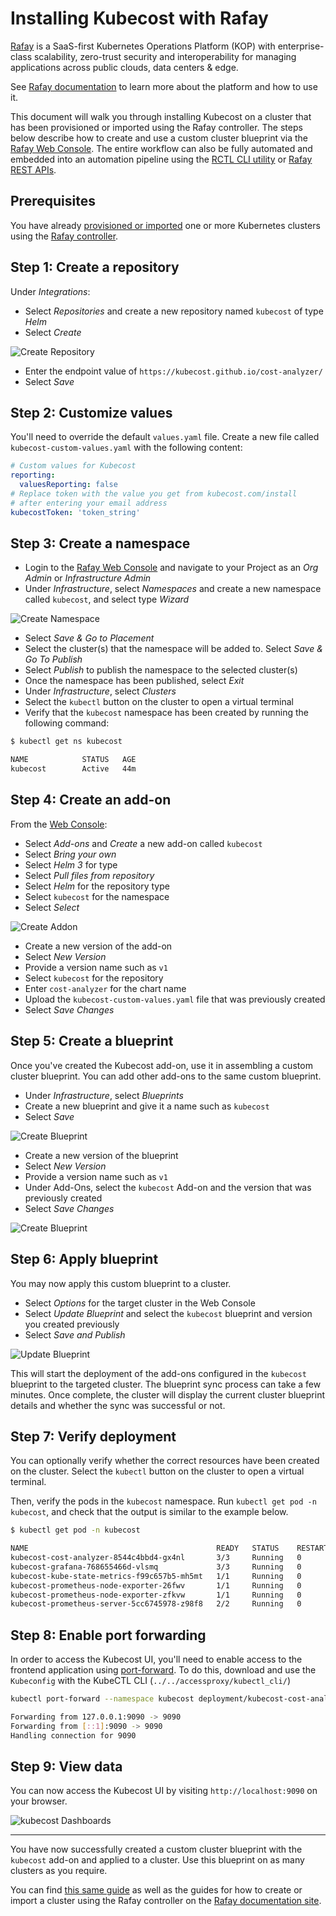 Installing Kubecost with Rafay
================

[Rafay](https://rafay.co) is a SaaS-first Kubernetes Operations Platform (KOP) with enterprise-class scalability, zero-trust security and interoperability for managing applications across public clouds, data centers & edge.

See [Rafay documentation](https://docs.rafay.co/) to learn more about the platform and how to use it.

This document will walk you through installing Kubecost on a cluster that has been provisioned or imported using the Rafay controller. The steps below describe how to create and use a custom cluster blueprint via the [Rafay Web Console](https://console.rafay.dev/). The entire workflow can also be fully automated and embedded into an automation pipeline using the [RCTL CLI utility](https://docs.rafay.co/cli/overview/) or [Rafay REST APIs](https://docs.rafay.co/api/apis/).

## Prerequisites

You have already [provisioned or imported](https://docs.rafay.co/learn/overview/) one or more Kubernetes clusters using the [Rafay controller](https://console.rafay.dev/).

## Step 1: Create a repository

Under *Integrations*:

- Select *Repositories* and create a new repository named `kubecost` of type *Helm*
- Select *Create*

![Create Repository](https://raw.githubusercontent.com/kubecost/docs/main/images/kubecost-repository-1.png)

- Enter the endpoint value of `https://kubecost.github.io/cost-analyzer/`
- Select *Save*

## Step 2: Customize values

You'll need to override the default `values.yaml` file. Create a new file called `kubecost-custom-values.yaml` with the following content:

```yaml
# Custom values for Kubecost
reporting:
  valuesReporting: false
# Replace token with the value you get from kubecost.com/install
# after entering your email address
kubecostToken: 'token_string'
```

## Step 3: Create a namespace

- Login to the [Rafay Web Console](https://console.rafay.dev/) and navigate to your Project as an _Org Admin_ or _Infrastructure Admin_
- Under *Infrastructure*, select *Namespaces* and create a new namespace called `kubecost`, and select type *Wizard*

![Create Namespace](https://raw.githubusercontent.com/kubecost/docs/main/images/kubecost-namespace-1.png)

- Select *Save & Go to Placement*
- Select the cluster(s) that the namespace will be added to. Select *Save & Go To Publish*
- Select *Publish* to publish the namespace to the selected cluster(s)
- Once the namespace has been published, select *Exit*
- Under *Infrastructure*, select *Clusters*
- Select the `kubectl` button on the cluster to open a virtual terminal
- Verify that the `kubecost` namespace has been created by running the following command:

```sh
$ kubectl get ns kubecost

NAME            STATUS   AGE
kubecost        Active   44m
```

## Step 4: Create an add-on

From the [Web Console](https://console.rafay.dev/):

- Select *Add-ons* and *Create* a new add-on called `kubecost`
- Select *Bring your own*
- Select *Helm 3* for type
- Select *Pull files from repository*
- Select *Helm* for the repository type
- Select `kubecost` for the namespace
- Select *Select*

![Create Addon](https://raw.githubusercontent.com/kubecost/docs/main/images/kubecost-addon-1.png)

- Create a new version of the add-on
- Select *New Version*
- Provide a version name such as `v1`
- Select `kubecost` for the repository
- Enter `cost-analyzer` for the chart name
- Upload the `kubecost-custom-values.yaml` file that was previously created
- Select *Save Changes*

## Step 5: Create a blueprint

Once you've created the Kubecost add-on, use it in assembling a custom cluster blueprint. You can add other add-ons to the same custom blueprint.

- Under _Infrastructure_, select *Blueprints*
- Create a new blueprint and give it a name such as `kubecost`
- Select *Save*

![Create Blueprint](https://raw.githubusercontent.com/kubecost/docs/main/images/kubecost-blueprint-1.png)

- Create a new version of the blueprint
- Select *New Version*
- Provide a version name such as `v1`
- Under Add-Ons, select the `kubecost` Add-on and the version that was previously created
- Select *Save Changes*

![Create Blueprint](https://raw.githubusercontent.com/kubecost/docs/main/images/kubecost-blueprint-2.png)

## Step 6: Apply blueprint

You may now apply this custom blueprint to a cluster.

- Select *Options* for the target cluster in the Web Console
- Select *Update Blueprint* and select the `kubecost` blueprint and version you created previously
- Select *Save and Publish*

![Update Blueprint](https://raw.githubusercontent.com/kubecost/docs/main/images/kubecost-blueprint-3.png)

This will start the deployment of the add-ons configured in the `kubecost` blueprint to the targeted cluster. The blueprint sync process can take a few minutes. Once complete, the cluster will display the current cluster blueprint details and whether the sync was successful or not.

## Step 7: Verify deployment

You can optionally verify whether the correct resources have been created on the cluster. Select the `kubectl` button on the cluster to open a virtual terminal.

Then, verify the pods in the `kubecost` namespace. Run `kubectl get pod -n kubecost`, and check that the output is similar to the example below.

```sh
$ kubectl get pod -n kubecost

NAME                                          READY   STATUS    RESTARTS   AGE
kubecost-cost-analyzer-8544c4bbd4-gx4nl       3/3     Running   0          6m23s
kubecost-grafana-768655466d-vlsmq             3/3     Running   0          6m23s
kubecost-kube-state-metrics-f99c657b5-mh5mt   1/1     Running   0          6m23s
kubecost-prometheus-node-exporter-26fwv       1/1     Running   0          6m23s
kubecost-prometheus-node-exporter-zfkvw       1/1     Running   0          6m23s
kubecost-prometheus-server-5cc6745978-z98f8   2/2     Running   0          6m23s
```

## Step 8: Enable port forwarding

In order to access the Kubecost UI, you'll need to enable access to the frontend application using [port-forward](https://kubernetes.io/docs/tasks/access-application-cluster/port-forward-access-application-cluster/). To do this, download and use the `Kubeconfig` with the KubeCTL CLI (`../../accessproxy/kubectl_cli/`)

```sh
kubectl port-forward --namespace kubecost deployment/kubecost-cost-analyzer 9090

Forwarding from 127.0.0.1:9090 -> 9090
Forwarding from [::1]:9090 -> 9090
Handling connection for 9090
```

## Step 9: View data

You can now access the Kubecost UI by visiting `http://localhost:9090` on your browser.

![kubecost Dashboards](https://raw.githubusercontent.com/kubecost/docs/main/images/kubecost-view-1.png)

---

You have now successfully created a custom cluster blueprint with the `kubecost` add-on and applied to a cluster. Use this blueprint on as many clusters as you require.

You can find [this same guide](https://docs.rafay.co/recipes/cost/kubecost/) as well as the guides for how to create or import a cluster using the Rafay controller on the [Rafay documentation site](https://docs.kubecost.com/custom-prom.html#troubleshooting-issues).

<!--- {"article":"4413635957271","section":"4402815636375","permissiongroup":"1500001277122"} --->
